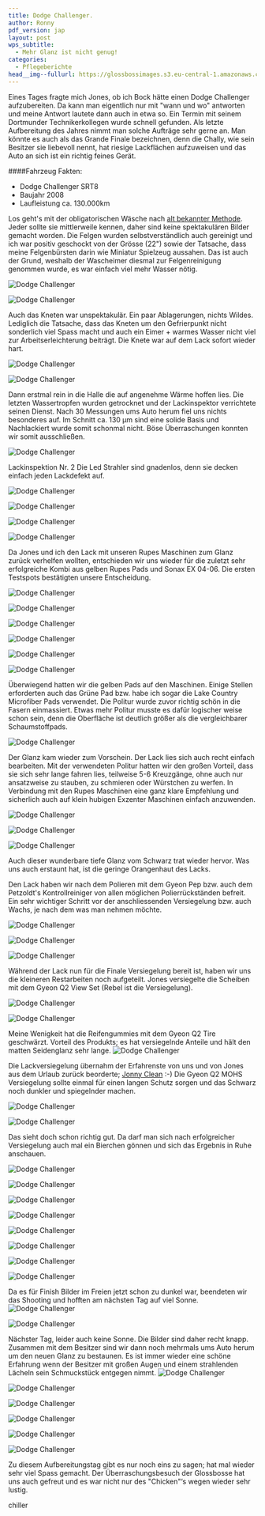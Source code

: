 ```yaml
---
title: Dodge Challenger.
author: Ronny
pdf_version: jap
layout: post
wps_subtitle:
  - Mehr Glanz ist nicht genug!
categories:
  - Pflegeberichte
head__img--fullurl: https://glossbossimages.s3.eu-central-1.amazonaws.com/chiller/Challenger/Chelly50.jpg
---
```

Eines Tages fragte mich Jones, ob ich Bock hätte einen Dodge Challenger aufzubereiten. Da kann man eigentlich nur mit "wann und wo" antworten und meine Antwort lautete dann auch in etwa so. Ein Termin mit seinem Dortmunder Technikerkollegen wurde schnell gefunden. Als letzte Aufbereitung des Jahres nimmt man solche Aufträge sehr gerne an. Man könnte es auch als das Grande Finale bezeichnen, denn die Chally, wie sein Besitzer sie liebevoll nennt, hat riesige Lackflächen aufzuweisen und das Auto an sich ist ein richtig feines Gerät. 



####Fahrzeug Fakten:

* Dodge Challenger SRT8
* Baujahr 2008
* Laufleistung ca. 130.000km



Los geht's mit der obligatorischen Wäsche nach [alt bekannter Methode](http://glossboss.de/allgemein/warum-die-fahrzeugwaesche-mit-der-2-eimer-methode-so-schonend-zum-lack-ist/). Jeder sollte sie mittlerweile kennen, daher sind keine spektakulären Bilder gemacht worden. Die Felgen wurden selbstverständlich auch gereinigt und ich war positiv geschockt von der Grösse (22") sowie der Tatsache, dass meine Felgenbürsten darin wie Miniatur Spielzeug aussahen. Das ist auch der Grund, weshalb der Wascheimer diesmal zur Felgenreinigung genommen wurde, es war einfach viel mehr Wasser nötig.

![Dodge Challenger](https://glossbossimages.s3.eu-central-1.amazonaws.com/chiller/Challenger/Chelly01.jpg)

![Dodge Challenger](https://glossbossimages.s3.eu-central-1.amazonaws.com/chiller/Challenger/Chelly04.jpg)


Auch das Kneten war unspektakulär. Ein paar Ablagerungen, nichts Wildes. Lediglich die Tatsache, dass das Kneten um den Gefrierpunkt nicht sonderlich viel Spass macht und auch ein Eimer + warmes Wasser nicht viel zur Arbeitserleichterung beiträgt. Die Knete war auf dem Lack sofort wieder hart.

![Dodge Challenger](https://glossbossimages.s3.eu-central-1.amazonaws.com/chiller/Challenger/Chelly02.jpg)

![Dodge Challenger](https://glossbossimages.s3.eu-central-1.amazonaws.com/chiller/Challenger/Chelly03.jpg)


Dann erstmal rein in die Halle die auf angenehme Wärme hoffen lies. Die letzten Wassertropfen wurden getrocknet und der Lackinspektor verrichtete seinen Dienst. Nach 30 Messungen ums Auto herum fiel uns nichts besonderes auf. Im Schnitt ca. 130 µm sind eine solide Basis und Nachlackiert wurde somit schonmal nicht. Böse Überraschungen konnten wir somit ausschließen.

![Dodge Challenger](https://glossbossimages.s3.eu-central-1.amazonaws.com/chiller/Challenger/Chelly05.jpg)


Lackinspektion Nr. 2
Die Led Strahler sind gnadenlos, denn sie decken einfach jeden Lackdefekt auf.

![Dodge Challenger](https://glossbossimages.s3.eu-central-1.amazonaws.com/chiller/Challenger/Chelly06.jpg)

![Dodge Challenger](https://glossbossimages.s3.eu-central-1.amazonaws.com/chiller/Challenger/Chelly13.jpg)

![Dodge Challenger](https://glossbossimages.s3.eu-central-1.amazonaws.com/chiller/Challenger/Chelly17.jpg)

![Dodge Challenger](https://glossbossimages.s3.eu-central-1.amazonaws.com/chiller/Challenger/Chelly19.jpg)


Da Jones und ich den Lack mit unseren Rupes Maschinen zum Glanz zurück verhelfen wollten, entschieden wir uns wieder für die zuletzt sehr erfolgreiche Kombi aus gelben Rupes Pads und Sonax EX 04-06. Die ersten Testspots bestätigten unsere Entscheidung.

![Dodge Challenger](https://glossbossimages.s3.eu-central-1.amazonaws.com/chiller/Challenger/Chelly07.jpg)

![Dodge Challenger](https://glossbossimages.s3.eu-central-1.amazonaws.com/chiller/Challenger/Chelly08.jpg)

![Dodge Challenger](https://glossbossimages.s3.eu-central-1.amazonaws.com/chiller/Challenger/Chelly09.jpg)

![Dodge Challenger](https://glossbossimages.s3.eu-central-1.amazonaws.com/chiller/Challenger/Chelly10.jpg)

![Dodge Challenger](https://glossbossimages.s3.eu-central-1.amazonaws.com/chiller/Challenger/Chelly11.jpg)

![Dodge Challenger](https://glossbossimages.s3.eu-central-1.amazonaws.com/chiller/Challenger/Chelly12.jpg)


Überwiegend hatten wir die gelben Pads auf den Maschinen. Einige Stellen erforderten auch das Grüne Pad bzw. habe ich sogar die Lake Country Microfiber Pads verwendet. Die Politur wurde zuvor richtig schön in die Fasern einmassiert. Etwas mehr Politur musste es dafür logischer weise schon sein, denn die Oberfläche ist deutlich größer als die vergleichbarer Schaumstoffpads.

![Dodge Challenger](https://glossbossimages.s3.eu-central-1.amazonaws.com/chiller/Challenger/Chelly16.jpg)


Der Glanz kam wieder zum Vorschein. Der Lack lies sich auch recht einfach bearbeiten. Mit der verwendeten Politur hatten wir den großen Vorteil, dass sie sich sehr lange fahren lies, teilweise 5-6 Kreuzgänge, ohne auch nur ansatzweise zu stauben, zu schmieren oder Würstchen zu werfen. In Verbindung mit den Rupes Maschinen eine ganz klare Empfehlung und sicherlich auch auf klein hubigen Exzenter Maschinen einfach anzuwenden.

![Dodge Challenger](https://glossbossimages.s3.eu-central-1.amazonaws.com/chiller/Challenger/Chelly14.jpg)

![Dodge Challenger](https://glossbossimages.s3.eu-central-1.amazonaws.com/chiller/Challenger/Chelly18.jpg)

![Dodge Challenger](https://glossbossimages.s3.eu-central-1.amazonaws.com/chiller/Challenger/Chelly20.jpg)


Auch dieser wunderbare tiefe Glanz vom Schwarz trat wieder hervor. Was uns auch erstaunt hat, ist die geringe Orangenhaut des Lacks. 

Den Lack haben wir nach dem Polieren mit dem Gyeon Pep bzw. auch dem Petzoldt's Kontrollreiniger von allen möglichen Polierrückständen befreit. Ein sehr wichtiger Schritt vor der anschliessenden Versiegelung bzw. auch Wachs, je nach dem was man nehmen möchte. 

![Dodge Challenger](https://glossbossimages.s3.eu-central-1.amazonaws.com/chiller/Challenger/Chelly21.jpg)

![Dodge Challenger](https://glossbossimages.s3.eu-central-1.amazonaws.com/chiller/Challenger/Chelly22.jpg)

![Dodge Challenger](https://glossbossimages.s3.eu-central-1.amazonaws.com/chiller/Challenger/Chelly40.jpg)


Während der Lack nun für die Finale Versiegelung bereit ist, haben wir uns die kleineren Restarbeiten noch aufgeteilt. Jones versiegelte die Scheiben mit dem Gyeon Q2 View Set (Rebel ist die Versiegelung).

![Dodge Challenger](https://glossbossimages.s3.eu-central-1.amazonaws.com/chiller/Challenger/Chelly24.jpg)

![Dodge Challenger](https://glossbossimages.s3.eu-central-1.amazonaws.com/chiller/Challenger/Chelly25.jpg)


Meine Wenigkeit hat die Reifengummies mit dem Gyeon Q2 Tire geschwärzt. Vorteil des Produkts; es hat versiegelnde Anteile und hält den matten Seidenglanz sehr lange.
![Dodge Challenger](https://glossbossimages.s3.eu-central-1.amazonaws.com/chiller/Challenger/Chelly23.jpg)


Die Lackversiegelung übernahm der Erfahrenste von uns und von Jones aus dem Urlaub zurück beorderte; [Jonny Clean](https://www.facebook.com/pages/Jonny-Clean/534912123256814) :-)
Die Gyeon Q2 MOHS Versiegelung sollte einmal für einen langen Schutz sorgen und das Schwarz noch dunkler und spiegelnder machen. 

![Dodge Challenger](https://glossbossimages.s3.eu-central-1.amazonaws.com/chiller/Challenger/Chelly26.jpg)

![Dodge Challenger](https://glossbossimages.s3.eu-central-1.amazonaws.com/chiller/Challenger/Chelly27.jpg)


Das sieht doch schon richtig gut. Da darf man sich nach erfolgreicher Versiegelung auch mal ein Bierchen gönnen und sich das Ergebnis in Ruhe anschauen.

![Dodge Challenger](https://glossbossimages.s3.eu-central-1.amazonaws.com/chiller/Challenger/Chelly29.jpg)

![Dodge Challenger](https://glossbossimages.s3.eu-central-1.amazonaws.com/chiller/Challenger/Chelly33.jpg)

![Dodge Challenger](https://glossbossimages.s3.eu-central-1.amazonaws.com/chiller/Challenger/Chelly35.jpg)

![Dodge Challenger](https://glossbossimages.s3.eu-central-1.amazonaws.com/chiller/Challenger/Chelly36.jpg)

![Dodge Challenger](https://glossbossimages.s3.eu-central-1.amazonaws.com/chiller/Challenger/Chelly37.jpg)

![Dodge Challenger](https://glossbossimages.s3.eu-central-1.amazonaws.com/chiller/Challenger/Chelly38.jpg)

![Dodge Challenger](https://glossbossimages.s3.eu-central-1.amazonaws.com/chiller/Challenger/Chelly39.jpg)

![Dodge Challenger](https://glossbossimages.s3.eu-central-1.amazonaws.com/chiller/Challenger/Chelly41.jpg)


Da es für Finish Bilder im Freien jetzt schon zu dunkel war, beendeten wir das Shooting und hofften am nächsten Tag auf viel Sonne.
![Dodge Challenger](https://glossbossimages.s3.eu-central-1.amazonaws.com/chiller/Challenger/Chelly42.jpg)

![Dodge Challenger](https://glossbossimages.s3.eu-central-1.amazonaws.com/chiller/Challenger/Chelly43.jpg)


Nächster Tag, leider auch keine Sonne. Die Bilder sind daher recht knapp. Zusammen mit dem Besitzer sind wir dann noch mehrmals ums Auto herum um den neuen Glanz zu bestaunen. Es ist immer wieder eine schöne Erfahrung wenn der Besitzer mit großen Augen und einem strahlenden Lächeln sein Schmuckstück entgegen nimmt.
![Dodge Challenger](https://glossbossimages.s3.eu-central-1.amazonaws.com/chiller/Challenger/Chelly44.jpg)

![Dodge Challenger](https://glossbossimages.s3.eu-central-1.amazonaws.com/chiller/Challenger/Chelly46.jpg)

![Dodge Challenger](https://glossbossimages.s3.eu-central-1.amazonaws.com/chiller/Challenger/Chelly48.jpg)

![Dodge Challenger](https://glossbossimages.s3.eu-central-1.amazonaws.com/chiller/Challenger/Chelly49.jpg)

![Dodge Challenger](https://glossbossimages.s3.eu-central-1.amazonaws.com/chiller/Challenger/Chelly50.jpg)

![Dodge Challenger](https://glossbossimages.s3.eu-central-1.amazonaws.com/chiller/Challenger/Chelly51.jpg)




Zu diesem Aufbereitungstag gibt es nur noch eins zu sagen; hat mal wieder sehr viel Spass gemacht. Der Überraschungsbesuch der Glossbosse hat uns auch gefreut und es war nicht nur des "Chicken"‘s wegen wieder sehr lustig.

chiller
